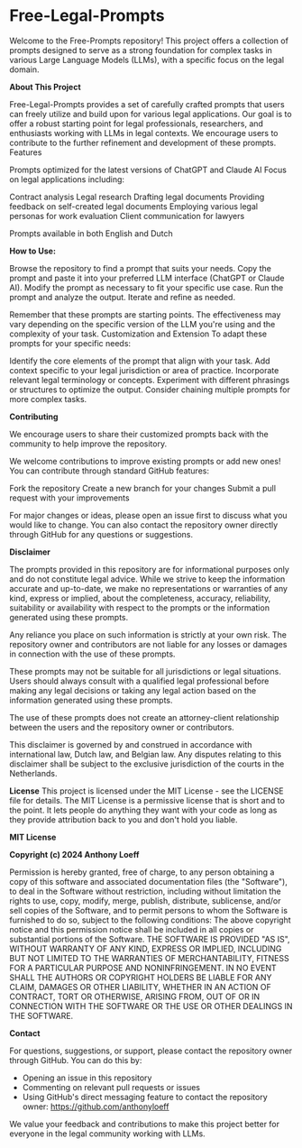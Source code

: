 # Free-Legal-Prompts
Welcome to the Free-Prompts repository! This project offers a collection of prompts designed to serve as a strong foundation for complex tasks in various Large Language Models (LLMs), with a specific focus on the legal domain.

**About This Project**

Free-Legal-Prompts provides a set of carefully crafted prompts that users can freely utilize and build upon for various legal applications. Our goal is to offer a robust starting point for legal professionals, researchers, and enthusiasts working with LLMs in legal contexts. We encourage users to contribute to the further refinement and development of these prompts.
Features

Prompts optimized for the latest versions of ChatGPT and Claude AI
Focus on legal applications including:

Contract analysis
Legal research
Drafting legal documents
Providing feedback on self-created legal documents
Employing various legal personas for work evaluation
Client communication for lawyers

Prompts available in both English and Dutch

**How to Use:**

Browse the repository to find a prompt that suits your needs.
Copy the prompt and paste it into your preferred LLM interface (ChatGPT or Claude AI).
Modify the prompt as necessary to fit your specific use case.
Run the prompt and analyze the output.
Iterate and refine as needed.

Remember that these prompts are starting points. The effectiveness may vary depending on the specific version of the LLM you're using and the complexity of your task.
Customization and Extension
To adapt these prompts for your specific needs:

Identify the core elements of the prompt that align with your task.
Add context specific to your legal jurisdiction or area of practice.
Incorporate relevant legal terminology or concepts.
Experiment with different phrasings or structures to optimize the output.
Consider chaining multiple prompts for more complex tasks.

**Contributing**

We encourage users to share their customized prompts back with the community to help improve the repository.

We welcome contributions to improve existing prompts or add new ones! You can contribute through standard GitHub features:

Fork the repository
Create a new branch for your changes
Submit a pull request with your improvements

For major changes or ideas, please open an issue first to discuss what you would like to change.
You can also contact the repository owner directly through GitHub for any questions or suggestions.

**Disclaimer**

The prompts provided in this repository are for informational purposes only and do not constitute legal advice. While we strive to keep the information accurate and up-to-date, we make no representations or warranties of any kind, express or implied, about the completeness, accuracy, reliability, suitability or availability with respect to the prompts or the information generated using these prompts.

Any reliance you place on such information is strictly at your own risk. The repository owner and contributors are not liable for any losses or damages in connection with the use of these prompts.

These prompts may not be suitable for all jurisdictions or legal situations. Users should always consult with a qualified legal professional before making any legal decisions or taking any legal action based on the information generated using these prompts.

The use of these prompts does not create an attorney-client relationship between the users and the repository owner or contributors.

This disclaimer is governed by and construed in accordance with international law, Dutch law, and Belgian law. Any disputes relating to this disclaimer shall be subject to the exclusive jurisdiction of the courts in the Netherlands.

**License**
This project is licensed under the MIT License - see the LICENSE file for details.
The MIT License is a permissive license that is short and to the point. It lets people do anything they want with your code as long as they provide attribution back to you and don't hold you liable.

**MIT License**

**Copyright (c) 2024 Anthony Loeff**

Permission is hereby granted, free of charge, to any person obtaining a copy
of this software and associated documentation files (the "Software"), to deal
in the Software without restriction, including without limitation the rights
to use, copy, modify, merge, publish, distribute, sublicense, and/or sell
copies of the Software, and to permit persons to whom the Software is
furnished to do so, subject to the following conditions:
The above copyright notice and this permission notice shall be included in all
copies or substantial portions of the Software.
THE SOFTWARE IS PROVIDED "AS IS", WITHOUT WARRANTY OF ANY KIND, EXPRESS OR
IMPLIED, INCLUDING BUT NOT LIMITED TO THE WARRANTIES OF MERCHANTABILITY,
FITNESS FOR A PARTICULAR PURPOSE AND NONINFRINGEMENT. IN NO EVENT SHALL THE
AUTHORS OR COPYRIGHT HOLDERS BE LIABLE FOR ANY CLAIM, DAMAGES OR OTHER
LIABILITY, WHETHER IN AN ACTION OF CONTRACT, TORT OR OTHERWISE, ARISING FROM,
OUT OF OR IN CONNECTION WITH THE SOFTWARE OR THE USE OR OTHER DEALINGS IN THE
SOFTWARE.

**Contact**

For questions, suggestions, or support, please contact the repository owner through GitHub. You can do this by:
- Opening an issue in this repository
- Commenting on relevant pull requests or issues
- Using GitHub's direct messaging feature to contact the repository owner: https://github.com/anthonyloeff

We value your feedback and contributions to make this project better for everyone in the legal community working with LLMs.